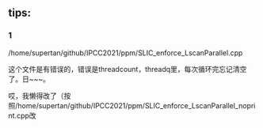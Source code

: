 ## tips:
### 1
/home/supertan/github/IPCC2021/ppm/SLIC_enforce_LscanParallel.cpp

这个文件是有错误的，错误是threadcount，threadq里，每次循环完忘记清空了。日~~~。

哎，我懒得改了（按照/home/supertan/github/IPCC2021/ppm/SLIC_enforce_LscanParallel_noprint.cpp改